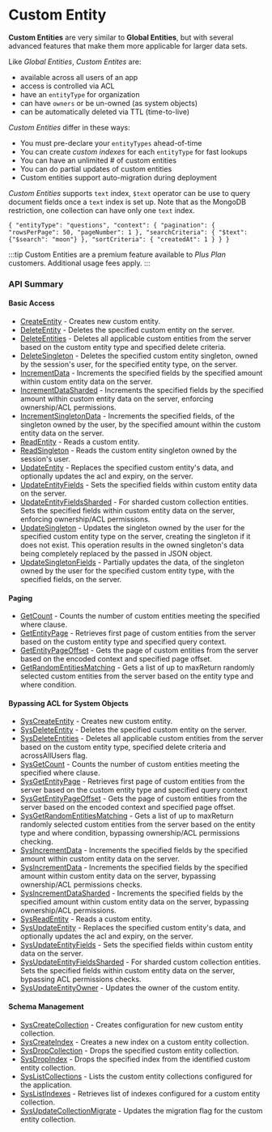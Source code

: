 # Custom Entity





**Custom Entities** are very similar to **Global Entities**, but with several advanced features that make them more applicable for larger data sets.

Like *Global Entities*, *Custom Entites* are:

* available across all users of an app
* access is controlled via ACL
* have an `entityType` for organization
* can have `owners` or be un-owned (as system objects)
* can be automatically deleted via TTL (time-to-live)

*Custom Entities* differ in these ways:

* You must pre-declare your `entityTypes` ahead-of-time
* You can create *custom indexes* for each `entityType` for fast lookups
* You can have an unlimited # of custom entities
* You can do partial updates of custom entities
* Custom entities support auto-migration during deployment

*Custom Entities* supports `text` index, `$text` operator can be use to query document fields once a `text` index is set up. Note that as the MongoDB restriction, one collection can have only one `text` index. 

`{
  "entityType": "questions",
  "context": {
    "pagination": {
      "rowsPerPage": 50,
      "pageNumber": 1
    },
    "searchCriteria": {
        "$text":{"$search": "moon"}
    },
    "sortCriteria": {
      "createdAt": 1
    }
  }
}`
  
:::tip
Custom Entities are a premium feature available to <em>Plus Plan</em> customers. Additional usage fees apply.
:::

### API Summary

#### Basic Access
* [CreateEntity](/api/capi/customentity/createentity) - Creates new custom entity.
* [DeleteEntity](/api/capi/customentity/deleteentity) - Deletes the specified custom entity on the server.
* [DeleteEntities](/api/capi/customentity/deleteentities) - Deletes all applicable custom entities from the server based on the custom entity type and specified delete criteria.
* [DeleteSingleton](/api/capi/customentity/deletesingleton) - Deletes the specified custom entity singleton, owned by the session's user, for the specified entity type, on the server.
* [IncrementData](/api/capi/customentity/incrementdata) - Increments the specified fields by the specified amount within custom entity data on the server.
* [IncrementDataSharded](/api/capi/customentity/incrementdatasharded) - Increments the specified fields by the specified amount within custom entity data on the server, enforcing ownership/ACL permissions.
* [IncrementSingletonData](/api/capi/customentity/incrementsingletondata) - Increments the specified fields, of the singleton owned by the user, by the specified amount within the custom entity data on the server.
* [ReadEntity](/api/capi/customentity/readentity) - Reads a custom entity.
* [ReadSingleton](/api/capi/customentity/readsingleton) - Reads the custom entity singleton owned by the session's user.
* [UpdateEntity](/api/capi/customentity/updateentity) - Replaces the specified custom entity's data, and optionally updates the acl and expiry, on the server.
* [UpdateEntityFields](/api/capi/customentity/updateentityfields) - Sets the specified fields within custom entity data on the server.
* [UpdateEntityFieldsSharded](/api/capi/customentity/updateentityfieldssharded) - For sharded custom collection entities. Sets the specified fields within custom entity data on the server, enforcing ownership/ACL permissions.
* [UpdateSingleton](/api/capi/customentity/updatesingleton) - Updates the singleton owned by the user for the specified custom entity type on the server, creating the singleton if it does not exist. This operation results in the owned singleton's data being completely replaced by the passed in JSON object.
* [UpdateSingletonFields](/api/capi/customentity/updatesingletonFields) - Partially updates the data, of the singleton owned by the user for the specified custom entity type, with the specified fields, on the server.

#### Paging
* [GetCount](/api/capi/customentity/getcount) - Counts the number of custom entities meeting the specified where clause.
* [GetEntityPage](/api/capi/customentity/getentitypage) - Retrieves first page of custom entities from the server based on the custom entity type and specified query context.
* [GetEntityPageOffset](/api/capi/customentity/getentitypageoffset) - Gets the page of custom entities from the server based on the encoded context and specified page offset.
* [GetRandomEntitiesMatching](/api/capi/customentity/getrandomentitiesmatching) - Gets a list of up to maxReturn randomly selected custom entities from the server based on the entity type and where condition.

#### Bypassing ACL for System Objects
* [SysCreateEntity](/api/capi/customentity/syscreateentity) - Creates new custom entity.
* [SysDeleteEntity](/api/capi/customentity/sysdeleteentity) - Deletes the specified custom entity on the server.
* [SysDeleteEntities](/api/capi/customentity/sysdeleteentities) - Deletes all applicable custom entities from the server based on the custom entity type, specified delete criteria and acrossAllUsers flag.
* [SysGetCount](/api/capi/customentity/sysgetcount) - Counts the number of custom entities meeting the specified where clause.
* [SysGetEntityPage](/api/capi/customentity/sysgetentitypage) - Retrieves first page of custom entities from the server based on the custom entity type and specified query context
* [SysGetEntityPageOffset](/api/capi/customentity/sysgetentitypageoffset) - Gets the page of custom entities from the server based on the encoded context and specified page offset.
* [SysGetRandomEntitiesMatching](/api/capi/customentity/sysgetrandomentitiesmatching) - Gets a list of up to maxReturn randomly selected custom entities from the server based on the entity type and where condition, bypassing ownership/ACL permissions checking.
* [SysIncrementData](/api/capi/customentity/sysincrementdata) - Increments the specified fields by the specified amount within custom entity data on the server.
* [SysIncrementData](/api/capi/customentity/sysincrementdata) - Increments the specified fields by the specified amount within custom entity data on the server, bypassing ownership/ACL permissions checks.
* [SysIncrementDataSharded](/api/capi/customentity/sysincrementdatasharded) - Increments the specified fields by the specified amount within custom entity data on the server, bypassing ownership/ACL permissions.
* [SysReadEntity](/api/capi/customentity/sysreadentity) - Reads a custom entity.
* [SysUpdateEntity](/api/capi/customentity/sysupdateentity) - Replaces the specified custom entity's data, and optionally updates the acl and expiry, on the server.
* [SysUpdateEntityFields](/api/capi/customentity/sysupdateentityfields) - Sets the specified fields within custom entity data on the server.
* [SysUpdateEntityFieldsSharded](/api/capi/customentity/sysupdateentityfieldssharded) - For sharded custom collection entities. Sets the specified fields within custom entity data on the server, bypassing ACL permissions checks.
* [SysUpdateEntityOwner](/api/capi/customentity/sysupdateentityowner) - Updates the owner of the custom entity.

#### Schema Management
* [SysCreateCollection](/api/capi/customentity/syscreatecollection) - Creates configuration for new custom entity collection.
* [SysCreateIndex](/api/capi/customentity/syscreateindex) - Creates a new index on a custom entity collection.
* [SysDropCollection](/api/capi/customentity/sysdropcollection) - Drops the specified custom entity collection.
* [SysDropIndex](/api/capi/customentity/sysdropindex) - Drops the specified index from the identified custom entity collection.
* [SysListCollections](/api/capi/customentity/syslistcollections) - Lists the custom entity collections configured for the application.
* [SysListIndexes](/api/capi/customentity/syslistindexes) - Retrieves list of indexes configured for a custom entity collection.
* [SysUpdateCollectionMigrate](/api/capi/customentity/sysupdatecollectionmigrate) - Updates the migration flag for the custom entity collection.


<DocCardList />
